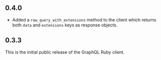 ## 0.4.0

- Added a `raw_query_with_extensions` method to the client which returns both `data` and `extensions` keys as response objects.

## 0.3.3

This is the initial public release of the GraphQL Ruby client.
